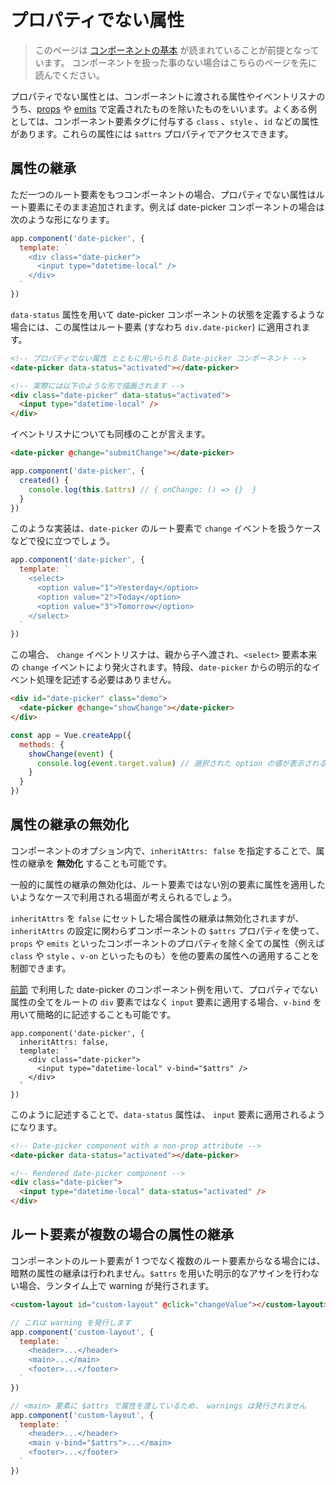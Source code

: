 # プロパティでない属性

> このページは [コンポーネントの基本](component-basics.md) が読まれていることが前提となっています。 コンポーネントを扱った事のない場合はこちらのページを先に読んでください。

プロパティでない属性とは、コンポーネントに渡される属性やイベントリスナのうち、[props](component-props) や [emits](component-custom-events.html#defining-custom-events) で定義されたものを除いたものをいいます。よくある例としては、コンポーネント要素タグに付与する `class` 、`style` 、`id` などの属性があります。これらの属性には `$attrs` プロパティでアクセスできます。

## 属性の継承

ただ一つのルート要素をもつコンポーネントの場合、プロパティでない属性はルート要素にそのまま追加されます。例えば date-picker コンポーネントの場合は次のような形になります。

```js
app.component('date-picker', {
  template: `
    <div class="date-picker">
      <input type="datetime-local" />
    </div>
  `
})
```

`data-status` 属性を用いて date-picker コンポーネントの状態を定義するような場合には、この属性はルート要素 (すなわち `div.date-picker`) に適用されます。

```html
<!-- プロパティでない属性 とともに用いられる Date-picker コンポーネント -->
<date-picker data-status="activated"></date-picker>

<!-- 実際には以下のような形で描画されます -->
<div class="date-picker" data-status="activated">
  <input type="datetime-local" />
</div>
```

イベントリスナについても同様のことが言えます。

```html
<date-picker @change="submitChange"></date-picker>
```

```js
app.component('date-picker', {
  created() {
    console.log(this.$attrs) // { onChange: () => {}  }
  }
})
```

このような実装は、`date-picker` のルート要素で `change` イベントを扱うケースなどで役に立つでしょう。

```js
app.component('date-picker', {
  template: `
    <select>
      <option value="1">Yesterday</option>
      <option value="2">Today</option>
      <option value="3">Tomorrow</option>
    </select>
  `
})
```

この場合、 `change` イベントリスナは、親から子へ渡され、`<select>` 要素本来の `change` イベントにより発火されます。特段、`date-picker` からの明示的なイベント処理を記述する必要はありません。

```html
<div id="date-picker" class="demo">
  <date-picker @change="showChange"></date-picker>
</div>
```

```js
const app = Vue.createApp({
  methods: {
    showChange(event) {
      console.log(event.target.value) // 選択された option の値が表示される
    }
  }
})
```

## 属性の継承の無効化

コンポーネントのオプション内で、`inheritAttrs: false` を指定することで、属性の継承を **無効化** することも可能です。

一般的に属性の継承の無効化は、ルート要素ではない別の要素に属性を適用したいようなケースで利用される場面が考えられるでしょう。

`inheritAttrs` を `false` にセットした場合属性の継承は無効化されますが、`inheritAttrs` の設定に関わらずコンポーネントの `$attrs` プロパティを使って、`props` や `emits` といったコンポーネントのプロパティを除く全ての属性（例えば `class` や `style` 、`v-on` といったものも）を他の要素の属性への適用することを制御できます。

[前節](#属性の継承) で利用した date-picker のコンポーネント例を用いて、プロパティでない属性の全てをルートの `div` 要素ではなく `input` 要素に適用する場合、`v-bind` を用いて簡略的に記述することも可能です。

```js{5}
app.component('date-picker', {
  inheritAttrs: false,
  template: `
    <div class="date-picker">
      <input type="datetime-local" v-bind="$attrs" />
    </div>
  `
})
```

このように記述することで、`data-status` 属性は、 `input` 要素に適用されるようになります。

```html
<!-- Date-picker component with a non-prop attribute -->
<date-picker data-status="activated"></date-picker>

<!-- Rendered date-picker component -->
<div class="date-picker">
  <input type="datetime-local" data-status="activated" />
</div>
```

## ルート要素が複数の場合の属性の継承

コンポーネントのルート要素が 1 つでなく複数のルート要素からなる場合には、暗黙の属性の継承は行われません。`$attrs` を用いた明示的なアサインを行わない場合、ランタイム上で warning が発行されます。

```html
<custom-layout id="custom-layout" @click="changeValue"></custom-layout>
```

```js
// これは warning を発行します
app.component('custom-layout', {
  template: `
    <header>...</header>
    <main>...</main>
    <footer>...</footer>
  `
})

// <main> 要素に $attrs で属性を渡しているため、 warnings は発行されません
app.component('custom-layout', {
  template: `
    <header>...</header>
    <main v-bind="$attrs">...</main>
    <footer>...</footer>
  `
})
```

